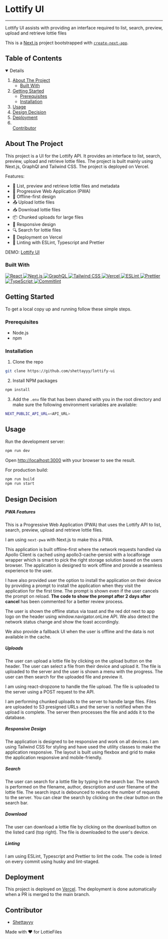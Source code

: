 # Lottify UI

---

Lottify UI assists with providing an interface required to list, search, preview, upload and retrieve lottie files

This is a [Next.js](https://nextjs.org/) project bootstrapped with [`create-next-app`](https://github.com/vercel/next.js/tree/canary/packages/create-next-app).

<!-- TABLE OF CONTENTS -->

## Table of Contents

<details open>
  <ol>
    <li>
      <a href="#about-the-project">About The Project</a>
      <ul>
        <li><a href="#built-with">Built With</a></li>
      </ul>
    </li>
    <li>
      <a href="#getting-started">Getting Started</a>
      <ul>
        <li><a href="#prerequisites">Prerequisites</a></li>
        <li><a href="#installation">Installation</a></li>
      </ul>
    </li>
    <li><a href="#usage">Usage</a></li>
    <li><a href="#Design Decision">Design Decision</a></li>
    <li><a href="#deployment">Deployment</a></li>
    <li></li><a href="#contributor">Contributor</a></li>
  </ol>
</details>

## About The Project

This project is a UI for the Lottify API. It provides an interface to list, search, preview, upload and retrieve lottie files. The project is built mainly using Next.js, GraphQl and Tailwind CSS. The project is deployed on Vercel.

Features:

- 📁 List, preview and retrieve lottie files and metadata
- 📱 Progressive Web Application (PWA)
- 📡 Offline-first design
- 📤 Upload lottie files
- 📥 Download lottie files
- 📦 Chunked uploads for large files
- 📱 Responsive design
- 🔍 Search for lottie files
- 🚀 Deployment on Vercel
- 🧹 Linting with ESLint, Typescript and Prettier

DEMO: [Lottify UI](https://lottify-ui.vercel.app/)

### Built With

<div>
  <a href="https://reactjs.org/"/>
    <img src="https://img.shields.io/badge/React-20232A?style=for-the-badge&logo=react&logoColor=61DAFB" alt="React" />
  </a>

  <a href="https://nextjs.org/"/>
    <img src="https://img.shields.io/badge/Next.js-20232A?style=for-the-badge&logo=next.js&logoColor=white" alt="Next.js" />
  </a>

  <a href="https://graphql.org/"/>
    <img src="https://img.shields.io/badge/GraphQL-20232A?style=for-the-badge&logo=graphql&logoColor=E10098" alt="GraphQL" />
  </a>

  <a href="https://tailwindcss.com/"/>
    <img src="https://img.shields.io/badge/Tailwind_CSS-20232A?style=for-the-badge&logo=tailwind-css&logoColor=38B2AC" alt="Tailwind CSS" />
  </a>

  <a href="https://vercel.com/"/>
    <img src="https://img.shields.io/badge/Vercel-20232A?style=for-the-badge&logo=vercel&logoColor=white" alt="Vercel" />
  </a>

  <a href="https://eslint.org/"/>
    <img src="https://img.shields.io/badge/ESLint-20232A?style=for-the-badge&logo=eslint&logoColor=4B32C3" alt="ESLint" />
  </a>

  <a href="https://prettier.io/"/>
    <img src="https://img.shields.io/badge/Prettier-20232A?style=for-the-badge&logo=prettier&logoColor=F7B93E" alt="Prettier" />
  </a>

  <!-- Typescript -->
  <a href="https://www.typescriptlang.org/"/>
    <img src="https://img.shields.io/badge/TypeScript-20232A?style=for-the-badge&logo=typescript&logoColor=3178C6" alt="TypeScript" />
  </a>

  <!-- Commitlint -->
  <a href="https://commitlint.js.org/"/>
    <img src="https://img.shields.io/badge/Commitlint-20232A?style=for-the-badge&logo=commitlint&logoColor=white" alt="Commitlint" />
  </a>
</div>

## Getting Started

To get a local copy up and running follow these simple steps.

### Prerequisites

- Node.js
- npm

### Installation

1. Clone the repo

```bash
git clone https://github.com/shettayyy/lottify-ui
```

2. Install NPM packages

```bash
npm install
```

3. Add the `.env` file that has been shared with you in the root directory and make sure the following environment variables are available:

```bash
NEXT_PUBLIC_API_URL=<API_URL>
```

## Usage

Run the development server:

```bash
npm run dev
```

Open [http://localhost:3000](http://localhost:3000) with your browser to see the result.

For production build:

```bash
npm run build
npm run start
```

## Design Decision

##### PWA Features

This is a Progressive Web Application (PWA) that uses the Lottify API to list, search, preview, upload and retrieve lottie files.

I am using `next-pwa` with Next.js to make this a PWA.

This application is built offline-first where the network requests handled via Apollo Client is cached using apollo3-cache-persist with a localforage wrapper which is smart to pick the right storage solution based on the users browser. The application is designed to work offline and provide a seamless experience to the user.

I have also provided user the option to install the application on their device by providing a prompt to install the application when they visit the application for the first time. The prompt is shown even if the user cancels the prompt on reload. **The code to show the prompt after 2 days after cancel** has been commented for a better review process.

The user is shown the offline status via toast and the red dot next to app logo on the header using window.navigator.onLine API. We also detect the network status change and show the toast accordingly.

We also provide a fallback UI when the user is offline and the data is not available in the cache.

##### Uploads

The user can upload a lottie file by clicking on the upload button on the header. The user can select a file from their device and upload it. The file is uploaded to the server and the user is shown a menu with the progress. The user can then search for the uploaded file and preview it.

I am using react-dropzone to handle the file upload. The file is uploaded to the server using a POST request to the API.

I am performing chunked uploads to the server to handle large files. Files are uploaded to S3 presigned URLs and the server is notified when the upload is complete. The server then processes the file and adds it to the database.

##### Responsive Design

The application is designed to be responsive and work on all devices. I am using Tailwind CSS for styling and have used the utility classes to make the application responsive. The layout is built using flexbox and grid to make the application responsive and mobile-friendly.

##### Search

The user can search for a lottie file by typing in the search bar. The search is performed on the filename, author, description and user filename of the lottie file. The search input is debounced to reduce the number of requests to the server. You can clear the search by clicking on the clear button on the search bar.

##### Download

The user can download a lottie file by clicking on the download button on the listed card (top right). The file is downloaded to the user's device.

##### Linting

I am using ESLint, Typescript and Prettier to lint the code. The code is linted on every commit using husky and lint-staged.

## Deployment

This project is deployed on [Vercel](https://vercel.com/). The deployment is done automatically when a PR is merged to the main branch.

## Contributor

- [Shettayyy](https://github.com/shettayyy)

Made with ❤️ for LottieFiles
